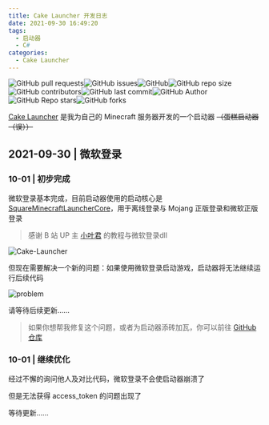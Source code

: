 ```yaml
---
title: Cake Launcher 开发日志
date: 2021-09-30 16:49:20
tags: 
  - 启动器
  - C#
categories:
  - Cake Launcher
---
```

![GitHub pull requests](https://img.shields.io/github/issues-pr/Big-Cake-jpg/Cake-Launcher?label=Pull%20Requests&style=flat-square)![GitHub issues](https://img.shields.io/github/issues/Big-Cake-jpg/Cake-Launcher?label=Issues&style=flat-square)![GitHub](https://img.shields.io/github/license/Big-Cake-jpg/Cake-Launcher?label=License&style=flat-square)![GitHub repo size](https://img.shields.io/github/repo-size/Big-Cake-jpg/Cake-Launcher?label=Repository%20Size&style=flat-square)![GitHub contributors](https://img.shields.io/github/contributors/Big-Cake-jpg/Cake-Launcher?label=Contributors&style=flat-square)![GitHub last commit](https://img.shields.io/github/last-commit/Big-Cake-jpg/Cake-Launcher?label=Last%20commit&style=flat-square)![GitHub Author](https://img.shields.io/badge/Author-Big__Cake-blue?style=flat-square)![GitHub Repo stars](https://img.shields.io/github/stars/Big-Cake-jpg/Cake-Launcher?label=Stars&style=flat-square)![GitHub forks](https://img.shields.io/github/forks/Big-Cake-jpg/Cake-Launcher?label=Forks&style=flat-square)

[Cake Launcher](https://github.com/Big-Cake-jpg/Cake-Launcher) 是我为自己的 Minecraft 服务器开发的一个启动器 ~~（蛋糕启动器（误））~~

<!-- more -->

## 2021-09-30 | 微软登录

### 10-01 | 初步完成

微软登录基本完成，目前启动器使用的启动核心是  [SquareMinecraftLauncherCore](https://github.com/baibao132/SquareMinecraftLauncherCore)，用于离线登录与 Mojang 正版登录和微软正版登录

>感谢 B 站 UP 主 [小叶君](https://space.bilibili.com/495713706) 的教程与微软登录dll

![Cake-Launcher](https://cdn.jsdelivr.net/gh/Big-Cake-jpg/Image_For_My_Blog/launcher-develop/cake-launcher.png)

但现在需要解决一个新的问题：如果使用微软登录启动游戏，启动器将无法继续运行后续代码

![problem](https://cdn.jsdelivr.net/gh/Big-Cake-jpg/Image_For_My_Blog/launcher-develop/problem.png)

请等待后续更新……

>如果你想帮我修复这个问题，或者为启动器添砖加瓦，你可以前往 [GitHub 仓库](https://github.com/Big-Cake-jpg/Cake-Launcher)

### 10-01 | 继续优化

经过不懈的询问他人及对比代码，微软登录不会使启动器崩溃了

但是无法获得 access_token 的问题出现了

等待更新......